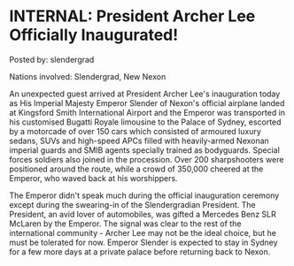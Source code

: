 # INTERNAL: President Archer Lee Officially Inaugurated!

Posted by: slendergrad

Nations involved: Slendergrad, New Nexon

An unexpected guest arrived at President Archer Lee's inauguration today as His Imperial Majesty Emperor Slender of Nexon's official airplane landed at Kingsford Smith International Airport and the Emperor was transported in his customised Bugatti Royale limousine to the Palace of Sydney, escorted by a motorcade of over 150 cars which consisted of armoured luxury sedans, SUVs and high-speed APCs filled with heavily-armed Nexonan imperial guards and SMIB agents specially trained as bodyguards. Special forces soldiers also joined in the procession. Over 200 sharpshooters were positioned around the route, while a crowd of 350,000 cheered at the Emperor, who waved back at his worshippers.

The Emperor didn't speak much during the official inauguration ceremony except during the swearing-in of the Slendergradian President. The President, an avid lover of automobiles, was gifted a Mercedes Benz SLR McLaren by the Emperor. The signal was clear to the rest of the international community - Archer Lee may not be the ideal choice, but he must be tolerated for now. Emperor Slender is expected to stay in Sydney for a few more days at a private palace before returning back to Nexon.